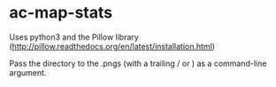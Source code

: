 ac-map-stats
============

Uses python3 and the Pillow library (http://pillow.readthedocs.org/en/latest/installation.html)

Pass the directory to the .pngs (with a trailing / or \) as a command-line argument.
